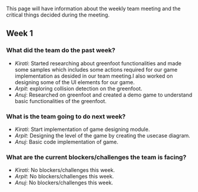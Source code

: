 This page will have information about the weekly team meeting and the critical things decided during the meeting.


## Week 1


### What did the team do the past week?

* *Kirati*: Started researching about greenfoot functionalities and made some samples which includes some actions required for our game implementation as desided in our team meeting.I also worked on designing some of the UI elements for our game.
* *Arpit*: exploring collision detection on the greenfoot.
* *Anuj*: Researched on greenfoot and created a demo game to understand basic functionalities of the greenfoot.


### What is the team going to do next week?
* *Kirati*: Start implementation of game designing module.
* *Arpit*: Designing the level of the game by creating the usecase diagram.
* *Anuj*: Basic code implementation of game.


### What are the current blockers/challenges the team is facing?
* *Kirati*: No blockers/challenges this week.
* *Arpit*: No blockers/challenges this week.
* *Anuj*: No blockers/challenges this week.

